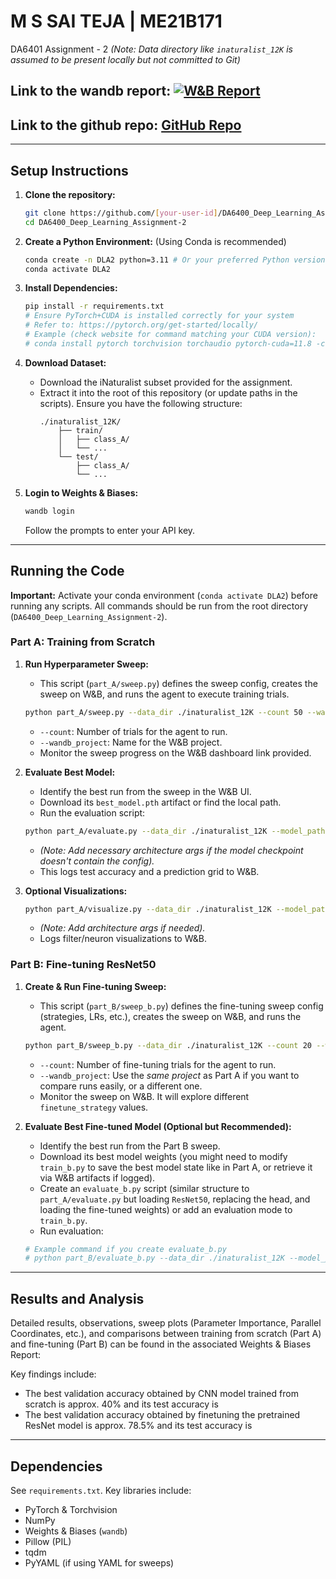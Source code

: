 # M S SAI TEJA | ME21B171

DA6401 Assignment - 2
*(Note: Data directory like `inaturalist_12K` is assumed to be present locally but not committed to Git)*

## Link to the wandb report: [![W&B Report](https://img.shields.io/badge/Report-W%26B-blue?logo=weightsandbiases)](https://wandb.ai/teja_sai-indian-institute-of-technology-madras/CNN_FROM_SCRATCH_SWEEP/reports/DA6400-Assignment-2-Report--VmlldzoxMjM2NjA5Mw?accessToken=ine6bzgu1w7bhdv67yxdgshyjery80su5p9jt9n17s2pucb7opfa7j0ralxw9pye)
## Link to the github repo: [GitHub Repo](https://github.com/saiteja-ms/DA6400_Deep_Learning_Assignment-2)
---

## Setup Instructions

1.  **Clone the repository:**
    ```bash
    git clone https://github.com/[your-user-id]/DA6400_Deep_Learning_Assignment-2.git
    cd DA6400_Deep_Learning_Assignment-2
    ```

2.  **Create a Python Environment:** (Using Conda is recommended)
    ```bash
    conda create -n DLA2 python=3.11 # Or your preferred Python version
    conda activate DLA2
    ```

3.  **Install Dependencies:**
    ```bash
    pip install -r requirements.txt
    # Ensure PyTorch+CUDA is installed correctly for your system
    # Refer to: https://pytorch.org/get-started/locally/
    # Example (check website for command matching your CUDA version):
    # conda install pytorch torchvision torchaudio pytorch-cuda=11.8 -c pytorch -c nvidia
    ```

4.  **Download Dataset:**
    *   Download the iNaturalist subset provided for the assignment.
    *   Extract it into the root of this repository (or update paths in the scripts). Ensure you have the following structure:
        ```
        ./inaturalist_12K/
            ├── train/
            │   ├── class_A/
            │   └── ...
            └── test/
                ├── class_A/
                └── ...
        ```

5.  **Login to Weights & Biases:**
    ```bash
    wandb login
    ```
    Follow the prompts to enter your API key.

---

## Running the Code

**Important:** Activate your conda environment (`conda activate DLA2`) before running any scripts. All commands should be run from the root directory (`DA6400_Deep_Learning_Assignment-2`).

### Part A: Training from Scratch

1.  **Run Hyperparameter Sweep:**
    *   This script (`part_A/sweep.py`) defines the sweep config, creates the sweep on W&B, and runs the agent to execute training trials.
    ```bash
    python part_A/sweep.py --data_dir ./inaturalist_12K --count 50 --wandb_project "YourProject_PartA_Sweep"
    ```
    *   `--count`: Number of trials for the agent to run.
    *   `--wandb_project`: Name for the W&B project.
    *   Monitor the sweep progress on the W&B dashboard link provided.

2.  **Evaluate Best Model:**
    *   Identify the best run from the sweep in the W&B UI.
    *   Download its `best_model.pth` artifact or find the local path.
    *   Run the evaluation script:
    ```bash
    python part_A/evaluate.py --data_dir ./inaturalist_12K --model_path path/to/best_partA_model.pth --wandb_project "YourProject_PartA_Eval"
    ```
    *   *(Note: Add necessary architecture args if the model checkpoint doesn't contain the config).*
    *   This logs test accuracy and a prediction grid to W&B.

3.  **Optional Visualizations:**
    ```bash
    python part_A/visualize.py --data_dir ./inaturalist_12K --model_path path/to/best_partA_model.pth --wandb_project "YourProject_PartA_Viz"
    ```
    *   *(Note: Add architecture args if needed).*
    *   Logs filter/neuron visualizations to W&B.

### Part B: Fine-tuning ResNet50

1.  **Create & Run Fine-tuning Sweep:**
    *   This script (`part_B/sweep_b.py`) defines the fine-tuning sweep config (strategies, LRs, etc.), creates the sweep on W&B, and runs the agent.
    ```bash
    python part_B/sweep_b.py --data_dir ./inaturalist_12K --count 20 --wandb_project "YourProject_PartB_Sweep"
    ```
    *   `--count`: Number of fine-tuning trials for the agent to run.
    *   `--wandb_project`: Use the *same project* as Part A if you want to compare runs easily, or a different one.
    *   Monitor the sweep on W&B. It will explore different `finetune_strategy` values.

2.  **Evaluate Best Fine-tuned Model (Optional but Recommended):**
    *   Identify the best run from the Part B sweep.
    *   Download its best model weights (you might need to modify `train_b.py` to save the best model state like in Part A, or retrieve it via W&B artifacts if logged).
    *   Create an `evaluate_b.py` script (similar structure to `part_A/evaluate.py` but loading `ResNet50`, replacing the head, and loading the fine-tuned weights) or add an evaluation mode to `train_b.py`.
    *   Run evaluation:
    ```bash
    # Example command if you create evaluate_b.py
    # python part_B/evaluate_b.py --data_dir ./inaturalist_12K --model_path path/to/best_partB_model.pth --num_classes 10 ...
    ```

---

## Results and Analysis

Detailed results, observations, sweep plots (Parameter Importance, Parallel Coordinates, etc.), and comparisons between training from scratch (Part A) and fine-tuning (Part B) can be found in the associated Weights & Biases Report:


Key findings include:
*   The best validation accuracy obtained by CNN model trained from scratch is approx. 40% and its test accuracy is 
*   The best validation accuracy obtained by finetuning the pretrained ResNet model is approx. 78.5% and its test accuracy is 


---

## Dependencies

See `requirements.txt`. Key libraries include:
*   PyTorch & Torchvision
*   NumPy
*   Weights & Biases (`wandb`)
*   Pillow (PIL)
*   tqdm
*   PyYAML (if using YAML for sweeps)

